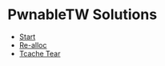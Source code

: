 # PwnableTW Solutions

- [Start]()
- [Re-alloc](https://github.com/h4ckyou/PwnableTW/blob/main/Re-alloc/note.md)
- [Tcache Tear](https://github.com/h4ckyou/PwnableTW/blob/main/Tcache%20Tear/note.md)
